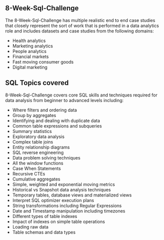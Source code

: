 ## 8-Week-Sql-Challenge

The 8-Week-Sql-Challenge has multiple realistic end to end case studies that closely represent the sort of work that is performed in a data analytics role and includes datasets and case studies from the following domains:

  -  Health analytics
  -  Marketing analytics
  -  People analytics
  -  Financial markets
  -  Fast moving consumer goods
  -  Digital marketing



## SQL Topics covered

8-Week-Sql-Challenge covers core SQL skills and techniques required for data analysis from beginner to advanced levels including:

   - Where filters and ordering data
   - Group by aggregates
   - Identifying and dealing with duplicate data
   - Common table expressions and subqueries
   - Summary statistics
   - Exploratory data analysis
   - Complex table joins
   - Entity relationship diagrams
   - SQL reverse engineering
   - Data problem solving techniques
   - All the window functions
   - Case When Statements
   - Recursive CTEs
   - Cumulative aggregates
   - Simple, weighted and exponential moving metrics
   - Historical vs Snapshot data analysis techniques
   - Temporary tables, database views and materialized views
   - Interpret SQL optimizer execution plans
   - String transformations including Regular Expressions
   - Date and Timestamp manipulation including timezones
   - Different types of table indexes
   - Impact of indexes on simple table operations
   - Loading raw data
   - Table schemas and data types